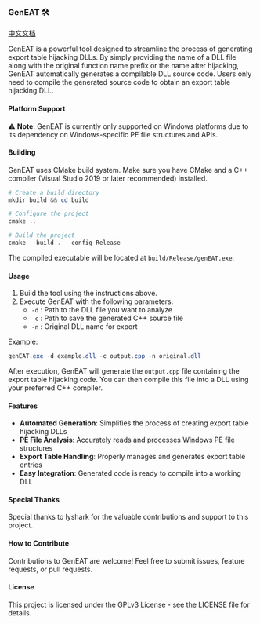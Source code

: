### GenEAT 🛠️

[中文文档](README_CN.md)

GenEAT is a powerful tool designed to streamline the process of generating export table hijacking DLLs. By simply providing the name of a DLL file along with the original function name prefix or the name after hijacking, GenEAT automatically generates a compilable DLL source code. Users only need to compile the generated source code to obtain an export table hijacking DLL.

#### Platform Support

⚠️ **Note**: GenEAT is currently only supported on Windows platforms due to its dependency on Windows-specific PE file structures and APIs.

#### Building

GenEAT uses CMake build system. Make sure you have CMake and a C++ compiler (Visual Studio 2019 or later recommended) installed.

```powershell
# Create a build directory
mkdir build && cd build

# Configure the project
cmake ..

# Build the project
cmake --build . --config Release
```

The compiled executable will be located at `build/Release/genEAT.exe`.

#### Usage

1. Build the tool using the instructions above.
2. Execute GenEAT with the following parameters:
   - `-d` : Path to the DLL file you want to analyze
   - `-c` : Path to save the generated C++ source file
   - `-n` : Original DLL name for export

Example:
```powershell
genEAT.exe -d example.dll -c output.cpp -n original.dll
```

After execution, GenEAT will generate the `output.cpp` file containing the export table hijacking code. You can then compile this file into a DLL using your preferred C++ compiler.

#### Features

- **Automated Generation**: Simplifies the process of creating export table hijacking DLLs
- **PE File Analysis**: Accurately reads and processes Windows PE file structures
- **Export Table Handling**: Properly manages and generates export table entries
- **Easy Integration**: Generated code is ready to compile into a working DLL

#### Special Thanks

Special thanks to lyshark for the valuable contributions and support to this project.

#### How to Contribute

Contributions to GenEAT are welcome! Feel free to submit issues, feature requests, or pull requests.

#### License

This project is licensed under the GPLv3 License - see the LICENSE file for details.
